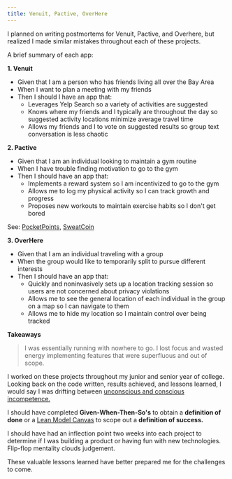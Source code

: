 ```yaml
---
title: Venuit, Pactive, OverHere
---
```


I planned on writing postmortems for Venuit, Pactive, and Overhere, but realized I made similar mistakes throughout each of these projects.

A brief summary of each app:

**1. Venuit**

 - Given that I am a person who has friends living all over the Bay Area
 - When I want to plan a meeting with my friends
 - Then I should I have an app that:
	 - Leverages Yelp Search so a variety of activities are suggested
	 - Knows where my friends and I typically are throughout the day so suggested activity locations minimize average travel time
	 - Allows my friends and I to vote on suggested results so group text conversation is less chaotic

**2. Pactive**

 - Given that I am an individual looking to maintain a gym routine
 - When I have trouble finding motivation to go to the gym
 - Then I should have an app that:
	 - Implements a reward system so I am incentivized to go to the gym
	 - Allows me to log my physical activity so I can track growth and progress
	 - Proposes new workouts to maintain exercise habits so I don't get bored

See: [PocketPoints](https://pocketpoints.com/), [SweatCoin](http://sweatcoinguide.com/)

**3. OverHere**

 - Given that I am an individual traveling with a group
 - When the group would like to temporarily split to pursue different interests
 - Then I should have an app that:
	 - Quickly and noninvasively sets up a location tracking session so users are not concerned about privacy violations
	 - Allows me to see the general location of each individual in the group on a map so I can navigate to them
	 - Allows me to hide my location so I maintain control over being tracked

**Takeaways**
> I was essentially running with nowhere to go. I lost focus and wasted energy implementing features that were superfluous and out of scope.

I worked on these projects throughout my junior and senior year of college.  Looking back on the code written, results achieved, and lessons learned, I would say I was drifting between [unconscious and conscious incompetence.](https://en.wikipedia.org/wiki/Four_stages_of_competence)

I should have completed  **Given-When-Then-So's** to obtain a **definition of  done** or a [Lean Model Canvas](https://blog.leanstack.com/why-lean-canvas-vs-business-model-canvas-af62c0f250f0) to scope out a **definition of success.**

I should have had an inflection point two weeks into each project to determine if I was building a product or having fun with new technologies. Flip-flop mentality clouds judgement.

These valuable lessons learned have better prepared me for the challenges to come.